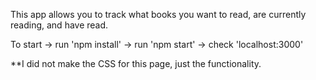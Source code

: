 This app allows you to track what books you want to read, are currently reading, and have read.

To start -> run 'npm install' -> run 'npm start' -> check 'localhost:3000'

\*\*I did not make the CSS for this page, just the functionality.
